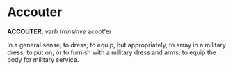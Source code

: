 # Accouter

**ACCOUTER**, _verb transitive_ acoot'er

In a general sense, to dress; to equip, but appropriately, to array in a military dress; to put on, or to furnish with a military dress and arms; to equip the body for military service.